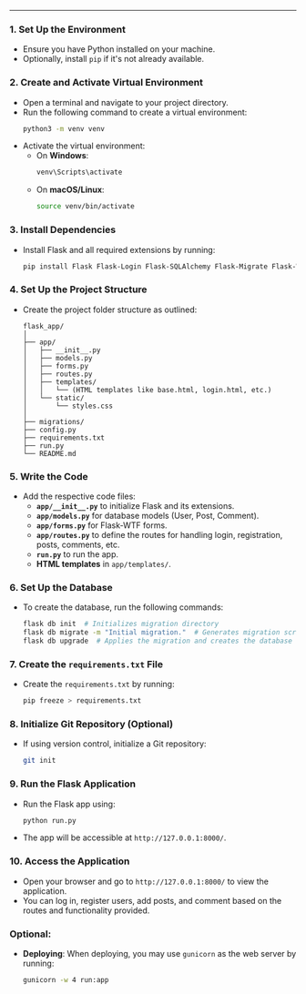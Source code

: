 
---

### 1. **Set Up the Environment**
   - Ensure you have Python installed on your machine.
   - Optionally, install `pip` if it's not already available.

### 2. **Create and Activate Virtual Environment**
   - Open a terminal and navigate to your project directory.
   - Run the following command to create a virtual environment:
     ```bash
     python3 -m venv venv
     ```
   - Activate the virtual environment:
     - On **Windows**:
       ```bash
       venv\Scripts\activate
       ```
     - On **macOS/Linux**:
       ```bash
       source venv/bin/activate
       ```

### 3. **Install Dependencies**
   - Install Flask and all required extensions by running:
     ```bash
     pip install Flask Flask-Login Flask-SQLAlchemy Flask-Migrate Flask-WTF Werkzeug
     ```

### 4. **Set Up the Project Structure**
   - Create the project folder structure as outlined:
     ```
     flask_app/
     │
     ├── app/
     │   ├── __init__.py
     │   ├── models.py
     │   ├── forms.py
     │   ├── routes.py
     │   ├── templates/
     │   │   └── (HTML templates like base.html, login.html, etc.)
     │   └── static/
     │       └── styles.css
     │
     ├── migrations/
     ├── config.py
     ├── requirements.txt
     ├── run.py
     └── README.md
     ```

### 5. **Write the Code**
   - Add the respective code files:
     - **`app/__init__.py`** to initialize Flask and its extensions.
     - **`app/models.py`** for database models (User, Post, Comment).
     - **`app/forms.py`** for Flask-WTF forms.
     - **`app/routes.py`** to define the routes for handling login, registration, posts, comments, etc.
     - **`run.py`** to run the app.
     - **HTML templates** in `app/templates/`.
   
### 6. **Set Up the Database**
   - To create the database, run the following commands:
     ```bash
     flask db init  # Initializes migration directory
     flask db migrate -m "Initial migration."  # Generates migration script
     flask db upgrade  # Applies the migration and creates the database
     ```

### 7. **Create the `requirements.txt` File**
   - Create the `requirements.txt` by running:
     ```bash
     pip freeze > requirements.txt
     ```

### 8. **Initialize Git Repository (Optional)**
   - If using version control, initialize a Git repository:
     ```bash
     git init
     ```

### 9. **Run the Flask Application**
   - Run the Flask app using:
     ```bash
     python run.py
     ```
   - The app will be accessible at `http://127.0.0.1:8000/`.

### 10. **Access the Application**
   - Open your browser and go to `http://127.0.0.1:8000/` to view the application.
   - You can log in, register users, add posts, and comment based on the routes and functionality provided.

### Optional:
- **Deploying**: When deploying, you may use `gunicorn` as the web server by running:
  ```bash
  gunicorn -w 4 run:app
  ```
 
